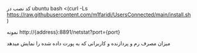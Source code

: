 کد نصب در ubuntu
bash <(curl -Ls https://raw.githubusercontent.com/m1faridi/UsersConnected/main/install.sh)

نمونه
http://{address}:8891/netstat?port={port}

میزان مصرف رم و پردازنده و کاربرانی که به پورت داده شده را نمایش میدهد
